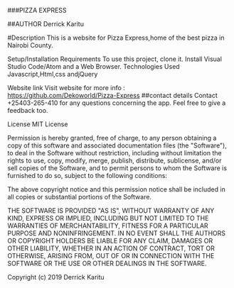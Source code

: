 ###PIZZA EXPRESS

##AUTHOR
Derrick Karitu

#Description
This is a website for Pizza Express,home of the best pizza in Nairobi County.

Setup/Installation Requirements
To use this project, clone it.
Install Visual Studio Code/Atom and a Web Browser.
Technologies Used
Javascript,Html,css andjQuery

Website link
Visit website for more info : https://github.com/Dekoworld/Pizza-Express
##contact details
Contact +25403-265-410 for any questions concerning the app. Feel free to give a feedback too.

License
MIT License

Permission is hereby granted, free of charge, to any person obtaining a copy of this software and associated documentation files (the "Software"), to deal in the Software without restriction, including without limitation the rights to use, copy, modify, merge, publish, distribute, sublicense, and/or sell copies of the Software, and to permit persons to whom the Software is furnished to do so, subject to the following conditions:

The above copyright notice and this permission notice shall be included in all copies or substantial portions of the Software.

THE SOFTWARE IS PROVIDED "AS IS", WITHOUT WARRANTY OF ANY KIND, EXPRESS OR IMPLIED, INCLUDING BUT NOT LIMITED TO THE WARRANTIES OF MERCHANTABILITY, FITNESS FOR A PARTICULAR PURPOSE AND NONINFRINGEMENT. IN NO EVENT SHALL THE AUTHORS OR COPYRIGHT HOLDERS BE LIABLE FOR ANY CLAIM, DAMAGES OR OTHER LIABILITY, WHETHER IN AN ACTION OF CONTRACT, TORT OR OTHERWISE, ARISING FROM, OUT OF OR IN CONNECTION WITH THE SOFTWARE OR THE USE OR OTHER DEALINGS IN THE SOFTWARE.

Copyright (c) 2019  Derrick Karitu
